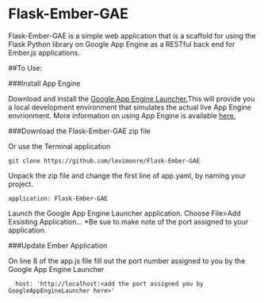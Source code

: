 Flask-Ember-GAE
===============
Flask-Ember-GAE is a simple web application that is a scaffold for using the Flask Python library on Google App Engine as a RESTful back end for Ember.js applications.

##To Use:

###Install App Engine

Download and install the [Google App Engine Launcher.](https://cloud.google.com/appengine/downloads#Google_App_Engine_SDK_for_Python)This will provide you a local development environment that simulates the actual live App Engine envrionment. More information on using App Engine is available [here.](https://cloud.google.com/appengine/docs/python/gettingstartedpython27/introduction) 

###Download the Flask-Ember-GAE zip file

Or use the Terminal application

	git clone https://github.com/levimoore/Flask-Ember-GAE 

Unpack the zip file and change the first line of app.yaml, by naming your project.

	application: Flask-Ember-GAE

Launch the Google App Engine Launcher application. Choose File>Add Exsisting Application... *Be sue to make note of the port assigned to your application.

###Update Ember Application

On line 8 of the app.js file fill out the port number assigned to you by the Google App Engine Launcher

	  host: 'http://localhost:<add the port assigned you by GoogleAppEngineLauncher here>'
	  
